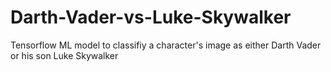 # Darth-Vader-vs-Luke-Skywalker
Tensorflow ML model to classifiy a character's image as either Darth Vader or his son Luke Skywalker
